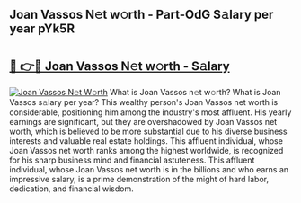 ## Joan Vassos N𝚎t w𝚘rth - Part-OdG S𝚊lary per year pYk5R

# <h2><a href="http://gc47m4.nevu.top/?p=Joan+Vassos">🔗 👉🔴 Joan Vassos N𝚎t w𝚘rth - S𝚊lary</a></h2>

[![Joan Vassos N𝚎t W𝚘rth](https://i.imgur.com/Oavwk0R.jpeg)](http://gc47m4.nevu.top/?p=Joan+Vassos)
What is Joan Vassos n𝚎t w𝚘rth? What is Joan Vassos s𝚊lary per year?
This wealthy person's Joan Vassos net worth is considerable, positioning him among the industry's most affluent. His yearly earnings are significant, but they are overshadowed by Joan Vassos net worth, which is believed to be more substantial due to his diverse business interests and valuable real estate holdings. This affluent individual, whose Joan Vassos net worth ranks among the highest worldwide, is recognized for his sharp business mind and financial astuteness. This affluent individual, whose Joan Vassos net worth is in the billions and who earns an impressive salary, is a prime demonstration of the might of hard labor, dedication, and financial wisdom.

